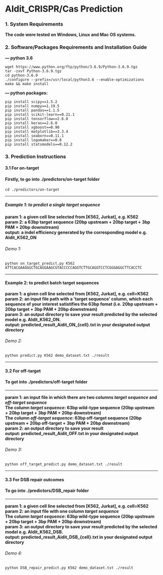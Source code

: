 # AIdit_CRISPR/Cas Prediction

### 1. System Requirements 
**The code were tested on Windows, Linux and Mac OS systems.**
### 2. Software/Packages Requirements and Installation Guide
**— python  3.6**  
```
wget https://www.python.org/ftp/python/3.6.9/Python-3.6.9.tgz  
tar -zxvf Python-3.6.9.tgz  
cd python-3.6.9  
./configure --prefix=/usr/local/python3.6 --enable-optimizations
make && make install
```

**— python packages:**   
```
pip install scipy==1.5.2
pip install numpy==1.19.5
pip install pandas==1.1.5  
pip install scikit-learn==0.21.1
pip install tensorflow==2.6.0
pip install keras==2.6.0
pip install xgboost==0.90
pip install matplotlib==3.3.4
pip install seaborn==0.11.1
pip install logomaker==0.8
pip install statsmodels==0.12.2 
```


### 3. Prediction Instructions
#### 3.1 For on-target
#### Firstly, to go into ./predictors/on-target folder
```
cd ./predictors/on-target
```
***
##### Example 1: to predict a single target sequence  
**param 1: a given cell line selected from [K562, Jurkat], e.g. K562**  
**param 2: a 63bp target sequence (20bp upstream + 20bp target + 3bp PAM + 20bp downstream)**  
**output: a indel efficiency generated by the corresponding model e.g. AIdit_K562_ON**

###### Demo 1:
```
python on_target_predict.py K562 ATTCACGAAGGGCTGCAGGAAGCGTACCCCCAGGTCTTGCAGGTCCTCGGGAGGCTTCACCTC
```


***
#### Example 2: to predict batch target sequences 
**param 1: a given cell line selected from [K562, Jurkat], e.g. cell=K562**  
**param 2: an input file path with a 'target sequence' column, which each sequence of your interest satistifies the 63bp fomat (i.e. 20bp upstream + 20bp target + 3bp PAM + 20bp downstream)**  
**param 3: an output directory to save your result predicted by the selected model e.g. AIdit_K562_ON.**  
**output: predicted_result_Aidit_ON_{cell}.txt in your designated output directory**  

###### Demo 2:
```
python predict.py K562 demo_dataset.txt ./result
```
***

#### 3.2 For off-target
#### To got into ./predictors/off-target folder
***
**param 1: an input file in which there are two columns *target sequence* and *off-target sequence*   
The column *target sequence*: 63bp wild-type sequence (20bp upstream + 20bp target + 3bp PAM + 20bp downstream)  
The column *off-target sequence*: 63bp off-target sequence (20bp upstream + 20bp off-target + 3bp PAM + 20bp downstream)**  
**param 2: an output directory to save your result**  
**output: predicted_result_Aidit_OFF.txt in your designated output directory**

###### Demo 3:
```
python off_target_predict.py demo_dataset.txt ./result
```
***

#### 3.3 For DSB repair outcomes
#### To go into ./predictors/DSB_repair folder
***
**param 1: a given cell line selected from [K562, Jurkat], e.g. cell=K562**  
**param 2: an input file with one column *target sequence*    
The column *target sequence*: 63bp wild-type sequence (20bp upstream + 20bp target + 3bp PAM + 20bp downstream)**  
**param 3: an output directory to save your result predicted by the selected model e.g. AIdit_K562_DSB.**  
**output: predicted_result_Aidit_DSB_{cell}.txt in your designated output directory**

###### Demo 4:
```
python DSB_repair_predict.py K562 demo_dataset.txt ./result
```

